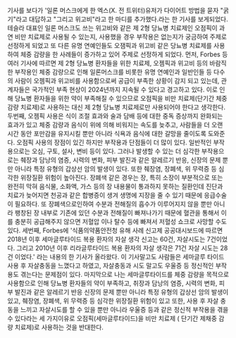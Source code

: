 기사를 보다가 '일론 머스크에게 한 엑스(X. 전 트위터)유저가 다이어트 방법을 묻자 "굵기"라고
대답하고 "그리고 위고비"라고 한 마디를 추가했다.라는 한 기사를 보게되었다. 테슬라 대표인
일론 머스크도 쓰는 위고비와 같은 제 2형 당뇨병 치료제인 오점픽이 과연 비만 치료제로 사용될
수 있는지, 사용했을 경우 부작용은 없는지가 궁금하여 주제로 선정하게 되었고 또 다른 유명
연예인들도 오잼픽과 위고비 같은 당뇨병 치료제를 사용하여 체중 감량을 한 사례들이 증가하고
있어 주제로 선정하게 되었다. 먼저, Forbes 등 여러 기사에 따르면 제 2형 당뇨병 환자들을 위한
치료제, 오젬픽과 위고비 등의 바람직한 부작용인 체중 감량으로 인해 일론머스크를 비롯한 유명
연예인과 일반인들 등 다수의 사람이 오젬픽과 위고비를 사용함으로써 공급이 부족한 상황이 감지
되고 있는데, 관계자들은 국가적인 부족 현상이 2024년까지 지속될 수 있다고 경고하고 있다. 이로
인해 당뇨병 환자들을 위한 약이 부족해질 수 있으므로 오점픽을 비만 치료제(단기간 체중 감량
치료제)로 사용하는 대신 제 2형 당뇨병 치료제로만 사용되어야 한다고 생각한다. 두번째, 오젬픽
사용은 식이 조절 효과와 술과 담배 등에 대한 중독 증상까지 완화되는 효과가 있고 체중 감량과
음식이 위에 의해 비워지는 속도를 늦추고, 사람들을 더 오랜 시간 동안 포만감을 유지시킬 뿐만
아니라 식욕과 음식에 대한 갈망을 줄이도록 도와준다. 오점픽 사용의 장점이 있긴 하지만 부작용과
단점들이 더 많이 있다. 일반적인 부작용으로는 오심, 구토, 설사, 변비 등이 있다. 그러나 발생할
수 있는 더 심각한 부작용으로는 췌장과 담낭의 염증, 시력의 변화, 피부 발진과 같은 알레르기
반응, 신장의 문제 뿐만 아니라 특정 유형의 갑상선 암의 발생이 있다. 또한 췌장염, 장폐색, 위
무력증 등 심각한 위장질환 위험이 높아진다. 장폐색 같은 경우는 장, 특히 소장이 부분적으로 또는
완전히 막혀 음식물, 소화액, 가스 등의 장 내용물이 통과하지 못하는 질환인데 진단과 치료가
늦어지면 천공과 같은 합병증이 생겨 생명에 지장을 줄 수 있기 때문에 응급수술이 필요하다. 또
장폐색으로인하여 수분과 전해질의 흡수가 이루어지지 않을 뿐만 아니라 팽창된 장 내부로 기존에
있던 수분과 전해질이 빠져나가기 때문에 혈관을 통해서 이를 충분히 공급해주지 않으면 저혈압
이나 탈수 등에 빠져서 저혈성 쇼크로 사망할 수도 있다. 세번째, Forbes에 '식품의약품안전청 유해
사례 신고제 공공대시보드에 따르면 2018년 이후 세마글루타이드 복용 환자의 자살 생각 신고는
60건, 자살시도는 7건이었다. 그리고 2010년 이후 리라글루타이드 복용 환자의 자살 생각은 71건
자살 시도는 28건 이었다.' 라는 내용의 한 기사가 올라왔다. 이 기사말고도 사람들은 세마글루
타이드 사용 후 자살충동을 느꼈다고 하였고, 자살충동과 시도 말고도 우울증 등 정신적인 부작용도
겪는다는 문제점이 있다. 마지막으로 나는 세마글루타이드를 체중 감량을 목적으로 사용함으로 인해
당뇨병 환자들의 약이 부족하고, 취장과 담낭의 염증, 시력의 변화, 피부 발진과 같은 알레르기 반응
신장의 문제 뿐만 아니라 특정 유형의 갑상선 암의 발생이 있고, 췌장염, 장폐색, 위 무력증 등 심각한
위장질환 위험이 있고 또한, 사용 후 자살 충동을 느끼고 자살시도를 할 수 있을 뿐만 아니라 우울증
등과 같은 정신적 부작용을 겪을 수 있다라는 세 가지이유로 오점픽(세마글루타이드)을 비만 치료제
(
단기간 제채중 감량 치료제)로 사용하는 것을 반대한다.
